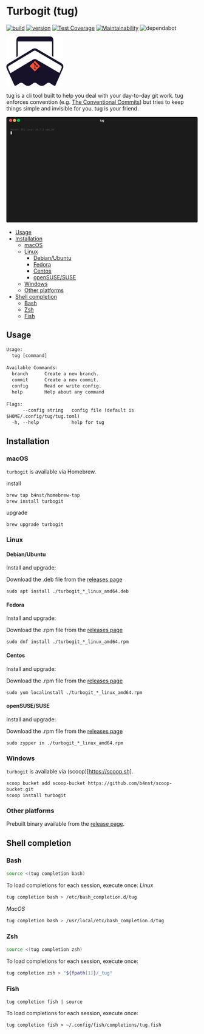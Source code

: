 <!-- omit in toc -->
# Turbogit (tug)

[![build](https://github.com/b4nst/turbogit/workflows/Go/badge.svg)](https://github.com/b4nst/turbogit/actions?query=workflow%3AGo)
[![version](https://img.shields.io/github/v/release/b4nst/turbogit?include_prereleases&label=latest&logo=ferrari)](https://github.com/b4nst/turbogit/releases/latest)
[![Test Coverage](https://api.codeclimate.com/v1/badges/5173f55b5e67109d3ca5/test_coverage)](https://codeclimate.com/github/b4nst/turbogit/test_coverage)
[![Maintainability](https://api.codeclimate.com/v1/badges/5173f55b5e67109d3ca5/maintainability)](https://codeclimate.com/github/b4nst/turbogit/maintainability)
![dependabot](https://api.dependabot.com/badges/status?host=github&repo=b4nst/turbogit)

![logo](assets/tu_logo.png)

tug is a cli tool built to help you deal with your day-to-day git work. tug enforces convention (e.g. [The Conventional Commits](https://www.conventionalcommits.org/en/v1.0.0/)) but tries to keep things simple and invisible for you. tug is your friend.

![tug example](assets/tug.gif)

- [Usage](#usage)
- [Installation](#installation)
  - [macOS](#macos)
  - [Linux](#linux)
    - [Debian/Ubuntu](#debianubuntu)
    - [Fedora](#fedora)
    - [Centos](#centos)
    - [openSUSE/SUSE](#opensusesuse)
  - [Windows](#windows)
  - [Other platforms](#other-platforms)
- [Shell completion](#shell-completion)
  - [Bash](#bash)
  - [Zsh](#zsh)
  - [Fish](#fish)

## Usage

```shell
Usage:
  tug [command]

Available Commands:
  branch      Create a new branch.
  commit      Create a new commit.
  config      Read or write config.
  help        Help about any command

Flags:
      --config string   config file (default is $HOME/.config/tug/tug.toml)
  -h, --help            help for tug
```

## Installation

### macOS
`turbogit` is available via Homebrew.

install
```shell
brew tap b4nst/homebrew-tap
brew install turbogit
```

upgrade
```shell
brew upgrade turbogit
```

### Linux
#### Debian/Ubuntu
Install and upgrade:

Download the .deb file from the [releases page](https://github.com/b4nst/turbogit/releases/latest)
```shell
sudo apt install ./turbogit_*_linux_amd64.deb
```
#### Fedora
Install and upgrade:

Download the .rpm file from the [releases page](https://github.com/b4nst/turbogit/releases/latest)
```shell
sudo dnf install ./turbogit_*_linux_amd64.rpm
```
#### Centos
Install and upgrade:

Download the .rpm file from the [releases page](https://github.com/b4nst/turbogit/releases/latest)
```shell
sudo yum localinstall ./turbogit_*_linux_amd64.rpm
```
#### openSUSE/SUSE
Install and upgrade:

Download the .rpm file from the [releases page](https://github.com/b4nst/turbogit/releases/latest)
```shell
sudo zypper in ./turbogit_*_linux_amd64.rpm
```
### Windows
`turbogit` is available via (scoop)[https://scoop.sh].
```shell
scoop bucket add scoop-bucket https://github.com/b4nst/scoop-bucket.git
scoop install turbogit
```
### Other platforms
Prebuilt binary available from the [release page](https://github.com/b4nst/turbogit/releases/latest).

## Shell completion

### Bash
```bash
source <(tug completion bash)
```
To load completions for each session, execute once:
*Linux*
```bash
tug completion bash > /etc/bash_completion.d/tug
```
*MacOS*
```bash
tug completion bash > /usr/local/etc/bash_completion.d/tug
```

### Zsh
```zsh
source <(tug completion zsh)
```
To load completions for each session, execute once:
```zsh
tug completion zsh > "${fpath[1]}/_tug"
```

### Fish
```shell
tug completion fish | source
```
To load completions for each session, execute once:
```shell
tug completion fish > ~/.config/fish/completions/tug.fish
```